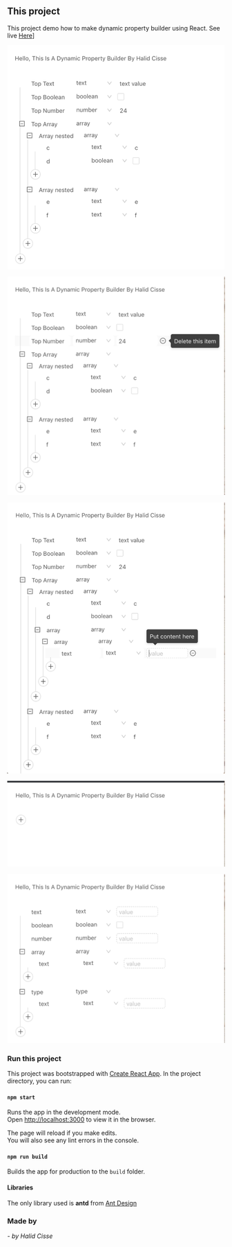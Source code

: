 
## This project

This project demo how to make dynamic property builder using React.
See live [Here](https://zealous-williams-396c5c.netlify.com/)]

![Screen shoot](https://github.com/HalidCisse/ObjectBuilder/raw/master/public/screenshot/1.png)

![Screen shoot](https://github.com/HalidCisse/ObjectBuilder/raw/master/public/screenshot/2.png)

![Screen shoot](https://github.com/HalidCisse/ObjectBuilder/raw/master/public/screenshot/3.png)

![Screen shoot](https://github.com/HalidCisse/ObjectBuilder/raw/master/public/screenshot/4.png)

![Screen shoot](https://github.com/HalidCisse/ObjectBuilder/raw/master/public/screenshot/5.png)

### Run this project

This project was bootstrapped with [Create React App](https://github.com/facebook/create-react-app).
In the project directory, you can run:

#### `npm start`

Runs the app in the development mode.<br>
Open [http://localhost:3000](http://localhost:3000) to view it in the browser.

The page will reload if you make edits.<br>
You will also see any lint errors in the console.

#### `npm run build`

Builds the app for production to the `build` folder.<br>

#### Libraries

The only library used is **antd** from  [Ant Design](https://ant.design/components/tree/)


### Made by

_- by Halid Cisse_
